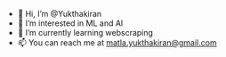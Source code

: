 - 👋 Hi, I’m @Yukthakiran
- 👀 I’m interested in ML and AI
- 🌱 I’m currently learning webscraping
- 📫 You can reach me at matla.yukthakiran@gmail.com

<!---
Yukthakiran/Yukthakiran is a ✨ special ✨ repository because its `README.md` (this file) appears on your GitHub profile.
You can click the Preview link to take a look at your changes.
--->
